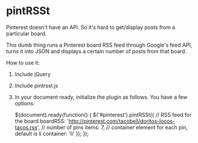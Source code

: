 pintRSSt
========

Pinterest doesn't have an API. So it's hard to get/display posts from a particular board.

This dumb thing runs a Pinterest board RSS feed through Google's feed API, turns it into JSON and displays a certain number of posts from that board.

How to use it:
1) Include jQuery  
2) Include pintrsst.js  
3) In your document ready, initialize the plugin as follows. You have a few options:  

    $(document).ready(function() {
        $('#pinterest').pintRSSt({
          // RSS feed for the board
        	boardRSS: 'http://pinterest.com/tacobell/doritos-locos-tacos.rss',
        	// number of pins
        	items: 7,
        	// container element for each pin, default is li
        	container: 'li'
        });
    });
